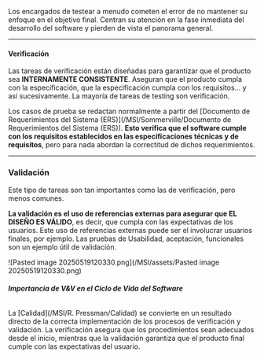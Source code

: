 Los encargados de testear a menudo cometen el error de no mantener su enfoque en el objetivo final. Centran su atención en la fase inmediata del desarrollo del software y pierden de vista el panorama general.
****
#### **Verificación** 
Las tareas de verificación están diseñadas para garantizar que el producto sea **INTERNAMENTE CONSISTENTE**. Aseguran que el producto cumpla con la especificación, que la especificación cumpla con los requisitos... y así sucesivamente.
La mayoría de tareas de testing son verificación.

Los casos de prueba se redactan normalmente a partir del [Documento de Requerimientos del Sistema (ERS)](/MSI/Sommerville/Documento de Requerimientos del Sistema (ERS)). **Esto verifica que el software cumple con los requisitos establecidos en las especificaciones técnicas y de requisitos**, pero para nada abordan la correctitud de dichos requerimientos.
****
### **Validación** 
Este tipo de tareas son tan importantes como las de verificación, pero menos comunes.

**La validación es el uso de referencias externas para asegurar que EL DISEÑO ES VÁLIDO**, es decir, que cumpla con las expectativas de los usuarios. Este uso de referencias externas puede ser el involucrar usuarios finales, por ejemplo.
Las pruebas de Usabilidad, aceptación, funcionales son un ejemplo útil de validación.

![Pasted image 20250519120330.png](/MSI/assets/Pasted image 20250519120330.png)
###### **Importancia de V&V en el Ciclo de Vida del Software**
La [Calidad](/MSI/R. Pressman/Calidad) se convierte en un resultado directo de la correcta implementación de los procesos de verificación y validación. 
La verificación asegura que los procedimientos sean adecuados desde el inicio, mientras que la validación garantiza que el producto final cumple con las expectativas del usuario.